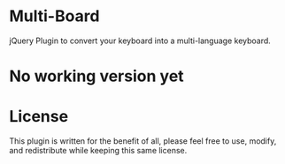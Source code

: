 # Multi-Board
jQuery Plugin to convert your keyboard into a multi-language keyboard.

# No working version yet

# License
This plugin is written for the benefit of all, please feel free to use, modify, and redistribute while keeping this same license.

